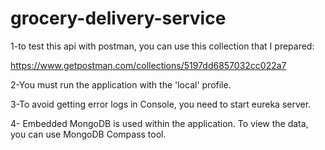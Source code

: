 # grocery-delivery-service

1-to test this api with postman, you can use this collection that I prepared:

https://www.getpostman.com/collections/5197dd6857032cc022a7

2-You must run the application with the 'local' profile.

3-To avoid getting error logs in Console, you need to start eureka server.

4- Embedded MongoDB is used within the application. To view the data, you can use MongoDB Compass tool.

